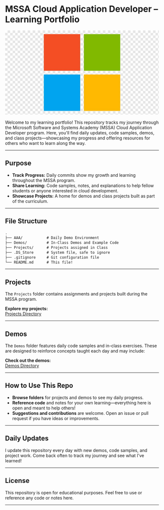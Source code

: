 # MSSA Cloud Application Developer – Learning Portfolio
![Microsoft Logo](Resources/MicrosoftLogo.jpg)

Welcome to my learning portfolio! This repository tracks my journey through the Microsoft Software and Systems Academy (MSSA) Cloud Application Developer program. Here, you'll find daily updates, code samples, demos, and class projects—showcasing my progress and offering resources for others who want to learn along the way.

---

## Purpose

- **Track Progress:** Daily commits show my growth and learning throughout the MSSA program.
- **Share Learning:** Code samples, notes, and explanations to help fellow students or anyone interested in cloud development.
- **Showcase Projects:** A home for demos and class projects built as part of the curriculum.

---

## File Structure

```plaintext
.
├── AAA/           # Daily Demo Environment
├── Demos/         # In-Class Demos and Example Code
├── Projects/      # Projects assigned in Class
├── .DS_Store      # System file, safe to ignore
├── .gitignore     # Git configuration file
└── README.md      # This file!
```

---

## Projects

The `Projects` folder contains assignments and projects built during the MSSA program.

**Explore my projects:**  
[Projects Directory](https://github.com/FreddyJ01/MSSA/tree/main/Projects)

---

## Demos

The `Demos` folder features daily code samples and in-class exercises. These are designed to reinforce concepts taught each day and may include:

**Check out the demos:**  
[Demos Directory](https://github.com/FreddyJ01/MSSA/tree/main/Demos)

---

## How to Use This Repo

- **Browse folders** for projects and demos to see my daily progress.
- **Reference code** and notes for your own learning—everything here is open and meant to help others!
- **Suggestions and contributions** are welcome. Open an issue or pull request if you have ideas or improvements.

---

## Daily Updates

I update this repository every day with new demos, code samples, and project work. Come back often to track my journey and see what I've learned!

---

## License

This repository is open for educational purposes. Feel free to use or reference any code or notes here.

---